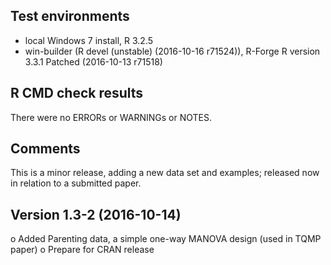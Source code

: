 ## Test environments
* local Windows 7 install, R 3.2.5
* win-builder (R devel (unstable) (2016-10-16 r71524)), R-Forge R version 3.3.1 Patched (2016-10-13 r71518)

## R CMD check results
There were no ERRORs or WARNINGs or NOTES.  

## Comments
This is a minor release, adding a new data set and examples; released now in relation to a 
submitted paper.

## Version 1.3-2 (2016-10-14)

o Added Parenting data, a simple one-way MANOVA design (used in TQMP paper)
o Prepare for CRAN release


